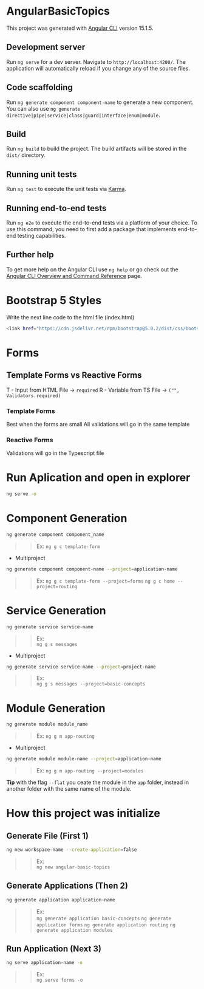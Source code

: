 # AngularBasicTopics

This project was generated with [Angular CLI](https://github.com/angular/angular-cli) version 15.1.5.

## Development server

Run `ng serve` for a dev server. Navigate to `http://localhost:4200/`. The application will automatically reload if you change any of the source files.

## Code scaffolding

Run `ng generate component component-name` to generate a new component. You can also use `ng generate directive|pipe|service|class|guard|interface|enum|module`.

## Build

Run `ng build` to build the project. The build artifacts will be stored in the `dist/` directory.

## Running unit tests

Run `ng test` to execute the unit tests via [Karma](https://karma-runner.github.io).

## Running end-to-end tests

Run `ng e2e` to execute the end-to-end tests via a platform of your choice. To use this command, you need to first add a package that implements end-to-end testing capabilities.

## Further help

To get more help on the Angular CLI use `ng help` or go check out the [Angular CLI Overview and Command Reference](https://angular.io/cli) page.


# Bootstrap 5 Styles
Write the next line code to the html file (index.html)
```bash
<link href="https://cdn.jsdelivr.net/npm/bootstrap@5.0.2/dist/css/bootstrap.min.css" rel="stylesheet" integrity="sha384-EVSTQN3/azprG1Anm3QDgpJLIm9Nao0Yz1ztcQTwFspd3yD65VohhpuuCOmLASjC" crossorigin="anonymous">
```

# Forms

## Template Forms vs Reactive Forms

T - Input from HTML File -> `required`
R - Variable from TS File -> `("", Validators.required)`

### Template Forms
Best when the forms are small
All validations will go in the same template

### Reactive Forms
Validations will go in the Typescript file

# Run Aplication and open in explorer
```bash
ng serve -o
```

# Component Generation
```bash
ng generate component component_name
```
>>Ex: 
`ng g c template-form`

* Multiproject
```bash
ng generate component component-name --project=application-name
```
>>Ex: 
`ng g c template-form --project=forms`
`ng g c home --project=routing`


# Service Generation
```bash
ng generate service service-name
```
>>Ex:  
`ng g s messages`

* Multiproject
```bash
ng generate service service-name --project=project-name
```
>>Ex:\
`ng g s messages --project=basic-concepts`


# Module Generation
```bash
ng generate module module_name
```
>>Ex: 
`ng g m app-routing`

* Multiproject
```bash
ng generate module module-name --project=application-name
```
>>Ex: 
`ng g m app-routing --project=modules`

**Tip** with the flag `--flat` you ceate the module in the `app` folder, instead in another folder with the same name of the module.


# How this project was initialize

## Generate File (First 1)
```bash
ng new workspace-name --create-application=false
```
>>Ex:  
`ng new angular-basic-topics`

## Generate Applications (Then 2)
```bash
ng generate application application-name
```
>>Ex:  
`ng generate application basic-concepts`
`ng generate application forms`
`ng generate application routing`
`ng generate application modules`

## Run Application (Next 3)
```bash
ng serve application-name -o 
```
>>Ex:  
`ng serve forms -o`
